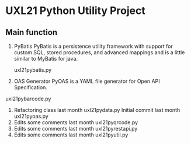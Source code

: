 # UXL21 Python Utility Project

## Main function

1. PyBatis
  PyBatis is a persistence utility framework with support for custom SQL, stored procedures, and advanced mappings and is a little similar to MyBatis for java.
  
    uxl21pybatis.py

2. OAS Generator
  PyOAS is a YAML file generator for Open API Specification.


uxl21pybarcode.py


1. Refactoring class
last month
uxl21pydata.py
Initial commit
last month
uxl21pyoas.py
1. Edits some comments
last month
uxl21pyqrcode.py
1. Edits some comments
last month
uxl21pyrestapi.py
1. Edits some comments
last month
uxl21pyutil.py
